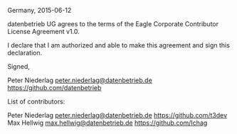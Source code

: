 Germany, 2015-06-12

datenbetrieb UG agrees to the terms of the Eagle Corporate Contributor License
Agreement v1.0.

I declare that I am authorized and able to make this agreement and sign this
declaration.

Signed,

Peter Niederlag peter.niederlag@datenbetrieb.de https://github.com/datenbetrieb

List of contributors:

Peter Niederlag peter.niederlag@datenbetrieb.de https://github.com/t3dev
Max Hellwig max.hellwig@datenbetrieb.de https://github.com/Ichag
